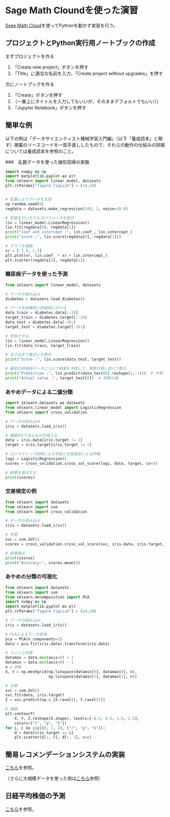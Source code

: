 # Sage Math Cloundを使った演習

[Sage Math Cloud](http://cloud.sagemath.com)を使ってPythonを動かす実習を行う。

## <a name="a">プロジェクトとPython実行用ノートブックの作成</a>

まずプロジェクトを作る

1. 「Create new project」ボタンを押す
1. 「Title」に適当な名前を入力、「Create project without upgrades」を押す

次にノートブックを作る

1. 「Create」ボタンを押す
1. （一番上にタイトルを入力してもいいが、そのままデフォルトでもいい））
1. 「Jupyter Notebook」ボタンを押す


## <a name="b">簡単な例</a>
以下の例は「データサイエンティスト機械学習入門編」（以下「養成読本」と略す）掲載のソースコードを一部手直ししたもので、それらの動作の仕組みの詳細については養成読本を参照のこと。

###　乱数データを使った線形回帰の実験

```python
import numpy as np
import matplotlib.pyplot as plt
from sklearn import linear_model, datasets
plt.rcParams["figure.figsize"] = (14,10)


# 乱数によりデータを生成
np.random.seed(0)
regdata = datasets.make_regression(100, 1, noise=20.0)

# 学習を行いモデルのパラメータを表示
lin = linear_model.LinearRegression()
lin.fit(regdata[0], regdata[1])
print("coef and intercept :", lin.coef_, lin.intercept_)
print("score :", lin.score(regdata[0], regdata[1]))

# グラフを描画
xr = [-2.5, 2.5]
plt.plot(xr, lin.coef_ * xr + lin.intercept_)
plt.scatter(regdata[0], regdata[1])
```

### 糖尿病データを使った予測

```python
from sklearn import linear_model, datasets

# データの読み込み
diabetes = datasets.load_diabetes()

# データを訓練用と評価用に分ける
data_train = diabetes.data[:-20]
target_train = diabetes.target[:-20]
data_test = diabetes.data[-20:]
target_test = diabetes.target[-20:]

# 学習させる
lin = linear_model.LinearRegression()
lin.fit(data_train, target_train)

# 当てはまり度合いを表示
print("Score :", lin.score(data_test, target_test))

# 最初の評価用データについて結果を予想して、実際の値と並べて表示
print("Prediction :", lin.predict(data_test[0].reshape(1,-1)))  # 予想
print("Actual value :", target_test[0])  # 実際の値
```

### あやめデータによる二値分類

```python
import sklearn.datasets as datasets
from sklearn.linear_model import LogisticRegression
from sklearn import cross_validation

# データの読み込み
iris = datasets.load_iris()

# 種類が2であるものを捨てる
data = iris.data[iris.target != 2]
target = iris.target[iris.target != 2]

# ロジスティック回帰による学習と交差検定による評価
logi = LogisticRegression()
scores = cross_validation.cross_val_score(logi, data, target, cv=5)

# 結果を表示する
print(scores)
```

### 交差検定の例

```python
from sklearn import datasets
from sklearn import svm
from sklearn import cross_validation

# データの読み込み
iris = datasets.load_iris()

# 学習
svc = svm.SVC()
scores = cross_validation.cross_val_score(svc, iris.data, iris.target, cv=5)

# 結果表示
print(scores)
print("Accuracy:", scores.mean())
```

### あやめの分類の可視化

```python
from sklearn import datasets
from sklearn import svm
from sklearn.decomposition import PCA
import numpy as np
import matplotlib.pyplot as plt
plt.rcParams["figure.figsize"] = (14,10)

# データの読み込み
iris = datasets.load_iris()

# PCAによるデータ変換
pca = PCA(n_components=2)
data = pca.fit(iris.data).transform(iris.data)

# メッシュ作成
datamax = data.max(axis=0) + 1
datamin = data.min(axis=0) - 1
n = 200
X, Y = np.meshgrid(np.linspace(datamin[0], datamax[0], n),
                   np.linspace(datamin[1], datamax[1], n))

# 分類
svc = svm.SVC()
svc.fit(data, iris.target)
Z = svc.predict(np.c_[X.ravel(), Y.ravel()])

# 描画
plt.contourf(
    X, Y, Z.reshape(X.shape), levels=[-0.5, 0.5, 1.5, 2.5],
    colors=["r", "g", "b"])
for i, c in zip([0, 1, 2], ["r", "g", "b"]):
    d = data[iris.target == i]
    plt.scatter(d[:, 0], d[:, 1], c=c)
```

## <a name="c">簡易レコメンデーションシステムの実装</a>

[こちら](https://hamukazu.github.io/ai_consortium_waseda/recommender.html)を参照。

（さらに大規模データを使った例は[こちら](https://hamukazu.github.io/ai_consortium_waseda/recommender_big_data.html)参照）

## <a name="d">日経平均株価の予測</a>

[こちら](https://hamukazu.github.io/ai_consortium_waseda/nikkei_index.html)を参照。

